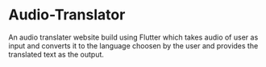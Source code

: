 # Audio-Translator

An audio translater website build using Flutter which takes
audio of user as input and converts it to the language choosen
by the user and provides the translated text as the output.
